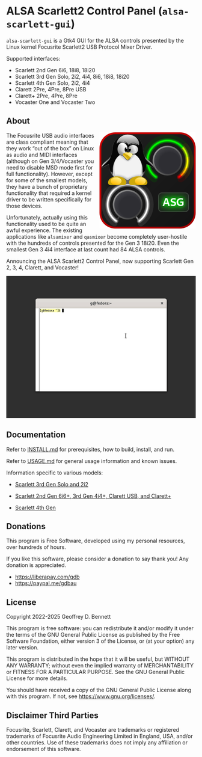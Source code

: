 # ALSA Scarlett2 Control Panel (`alsa-scarlett-gui`)

`alsa-scarlett-gui` is a Gtk4 GUI for the ALSA controls presented by
the Linux kernel Focusrite Scarlett2 USB Protocol Mixer Driver.

Supported interfaces:
- Scarlett 2nd Gen 6i6, 18i8, 18i20
- Scarlett 3rd Gen Solo, 2i2, 4i4, 8i6, 18i8, 18i20
- Scarlett 4th Gen Solo, 2i2, 4i4
- Clarett 2Pre, 4Pre, 8Pre USB
- Clarett+ 2Pre, 4Pre, 8Pre
- Vocaster One and Vocaster Two

## About

<img src="img/alsa-scarlett-gui.png" align="right">

The Focusrite USB audio interfaces are class compliant meaning that
they work “out of the box” on Linux as audio and MIDI interfaces
(although on Gen 3/4/Vocaster you need to disable MSD mode first for
full functionality). However, except for some of the smallest models,
they have a bunch of proprietary functionality that required a kernel
driver to be written specifically for those devices.

Unfortunately, actually using this functionality used to be quite an
awful experience. The existing applications like `alsamixer` and
`qasmixer` become completely user-hostile with the hundreds of
controls presented for the Gen 3 18i20. Even the smallest Gen 3 4i4
interface at last count had 84 ALSA controls.

Announcing the ALSA Scarlett2 Control Panel, now supporting Scarlett
Gen 2, 3, 4, Clarett, and Vocaster!

![Demonstration](img/demo.gif)

## Documentation

Refer to [INSTALL.md](docs/INSTALL.md) for prerequisites, how to
build, install, and run.

Refer to [USAGE.md](docs/USAGE.md) for general usage information and
known issues.

Information specific to various models:

- [Scarlett 3rd Gen Solo and 2i2](docs/iface-small.md)

- [Scarlett 2nd Gen 6i6+, 3rd Gen 4i4+, Clarett USB, and
  Clarett+](docs/iface-large.md)

- [Scarlett 4th Gen](docs/iface-4th-gen.md)

## Donations

This program is Free Software, developed using my personal resources,
over hundreds of hours.

If you like this software, please consider a donation to say thank
you! Any donation is appreciated.

- https://liberapay.com/gdb
- https://paypal.me/gdbau

## License

Copyright 2022-2025 Geoffrey D. Bennett

This program is free software: you can redistribute it and/or modify
it under the terms of the GNU General Public License as published by
the Free Software Foundation, either version 3 of the License, or (at
your option) any later version.

This program is distributed in the hope that it will be useful, but
WITHOUT ANY WARRANTY; without even the implied warranty of
MERCHANTABILITY or FITNESS FOR A PARTICULAR PURPOSE.  See the GNU
General Public License for more details.

You should have received a copy of the GNU General Public License
along with this program.  If not, see <https://www.gnu.org/licenses/>.

## Disclaimer Third Parties

Focusrite, Scarlett, Clarett, and Vocaster are trademarks or
registered trademarks of Focusrite Audio Engineering Limited in
England, USA, and/or other countries. Use of these trademarks does not
imply any affiliation or endorsement of this software.
